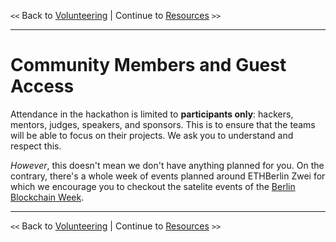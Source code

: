 `<<` Back to [Volunteering](./volunteers.md) | Continue to [Resources](./resources.md) `>>`

---

# Community Members and Guest Access

Attendance in the hackathon is limited to **participants only**: hackers, mentors, judges, speakers, and sponsors. This is to ensure that the teams will be able to focus on their projects. We ask you to understand and respect this.

_However_, this doesn't mean we don't have anything planned for you. On the contrary, there's a whole week of events planned around ETHBerlin Zwei for which we encourage you to checkout the satelite events of the [Berlin Blockchain Week](https://blockchainweek.berlin/).

---

`<<` Back to [Volunteering](./volunteers.md) | Continue to [Resources](./resources.md) `>>`
